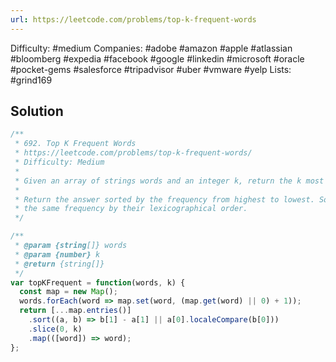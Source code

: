 ```yaml
---
url: https://leetcode.com/problems/top-k-frequent-words
---
```


Difficulty: #medium
Companies: #adobe #amazon #apple #atlassian #bloomberg #expedia #facebook #google #linkedin #microsoft #oracle #pocket-gems #salesforce #tripadvisor #uber #vmware #yelp
Lists: #grind169

## Solution

```javascript
/**
 * 692. Top K Frequent Words
 * https://leetcode.com/problems/top-k-frequent-words/
 * Difficulty: Medium
 *
 * Given an array of strings words and an integer k, return the k most frequent strings.
 *
 * Return the answer sorted by the frequency from highest to lowest. Sort the words with
 * the same frequency by their lexicographical order.
 */

/**
 * @param {string[]} words
 * @param {number} k
 * @return {string[]}
 */
var topKFrequent = function(words, k) {
  const map = new Map();
  words.forEach(word => map.set(word, (map.get(word) || 0) + 1));
  return [...map.entries()]
    .sort((a, b) => b[1] - a[1] || a[0].localeCompare(b[0]))
    .slice(0, k)
    .map(([word]) => word);
};

```
